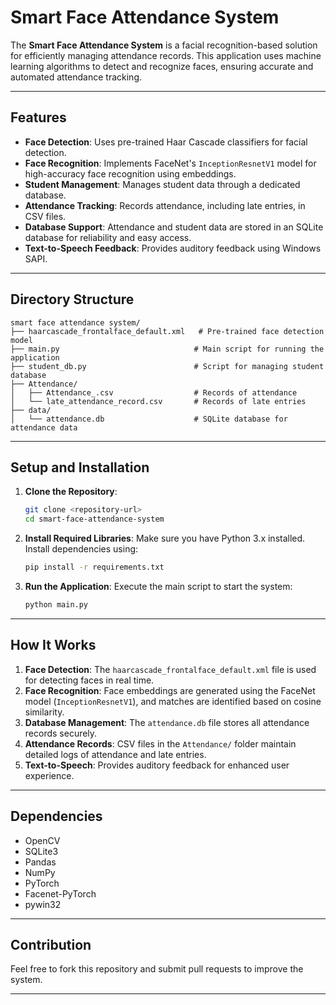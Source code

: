 # Smart Face Attendance System

The **Smart Face Attendance System** is a facial recognition-based solution for efficiently managing attendance records. This application uses machine learning algorithms to detect and recognize faces, ensuring accurate and automated attendance tracking.

---

## Features

- **Face Detection**: Uses pre-trained Haar Cascade classifiers for facial detection.
- **Face Recognition**: Implements FaceNet's `InceptionResnetV1` model for high-accuracy face recognition using embeddings.
- **Student Management**: Manages student data through a dedicated database.
- **Attendance Tracking**: Records attendance, including late entries, in CSV files.
- **Database Support**: Attendance and student data are stored in an SQLite database for reliability and easy access.
- **Text-to-Speech Feedback**: Provides auditory feedback using Windows SAPI.

---

## Directory Structure

```
smart face attendance system/
├── haarcascade_frontalface_default.xml   # Pre-trained face detection model
├── main.py                              # Main script for running the application
├── student_db.py                        # Script for managing student database
├── Attendance/
│   ├── Attendance_.csv                  # Records of attendance
│   └── late_attendance_record.csv       # Records of late entries
├── data/
│   └── attendance.db                    # SQLite database for attendance data
```

---

## Setup and Installation

1. **Clone the Repository**:
   ```bash
   git clone <repository-url>
   cd smart-face-attendance-system
   ```

2. **Install Required Libraries**:
   Make sure you have Python 3.x installed. Install dependencies using:
   ```bash
   pip install -r requirements.txt
   ```

3. **Run the Application**:
   Execute the main script to start the system:
   ```bash
   python main.py
   ```

---

## How It Works

1. **Face Detection**: The `haarcascade_frontalface_default.xml` file is used for detecting faces in real time.
2. **Face Recognition**: Face embeddings are generated using the FaceNet model (`InceptionResnetV1`), and matches are identified based on cosine similarity.
3. **Database Management**: The `attendance.db` file stores all attendance records securely.
4. **Attendance Records**: CSV files in the `Attendance/` folder maintain detailed logs of attendance and late entries.
5. **Text-to-Speech**: Provides auditory feedback for enhanced user experience.

---

## Dependencies

- OpenCV
- SQLite3
- Pandas
- NumPy
- PyTorch
- Facenet-PyTorch
- pywin32

---

## Contribution

Feel free to fork this repository and submit pull requests to improve the system.

---

